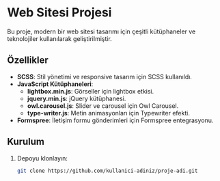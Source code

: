 # Web Sitesi Projesi

Bu proje, modern bir web sitesi tasarımı için çeşitli kütüphaneler ve teknolojiler kullanılarak geliştirilmiştir.

## Özellikler

- **SCSS**: Stil yönetimi ve responsive tasarım için SCSS kullanıldı.
- **JavaScript Kütüphaneleri**:
  - **lightbox.min.js**: Görseller için lightbox etkisi.
  - **jquery.min.js**: jQuery kütüphanesi.
  - **owl.carousel.js**: Slider ve carousel için Owl Carousel.
  - **type-writer.js**: Metin animasyonları için Typewriter efekti.
- **Formspree**: İletişim formu gönderimleri için Formspree entegrasyonu.

## Kurulum

1. Depoyu klonlayın:
   ```bash
   git clone https://github.com/kullanici-adiniz/proje-adi.git
